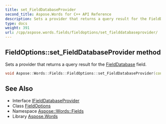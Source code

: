 ```yaml
---
title: set_FieldDatabaseProvider
second_title: Aspose.Words for C++ API Reference
description: Sets a provider that returns a query result for the FieldDatabase field.
type: docs
weight: 391
url: /cpp/aspose.words.fields/fieldoptions/set_fielddatabaseprovider/
---
```

## FieldOptions::set_FieldDatabaseProvider method


Sets a provider that returns a query result for the [FieldDatabase](../../fielddatabase/) field.

```cpp
void Aspose::Words::Fields::FieldOptions::set_FieldDatabaseProvider(const System::SharedPtr<Aspose::Words::Fields::IFieldDatabaseProvider> &value)
```

## See Also

* Interface [IFieldDatabaseProvider](../../ifielddatabaseprovider/)
* Class [FieldOptions](../)
* Namespace [Aspose::Words::Fields](../../)
* Library [Aspose.Words](../../../)
